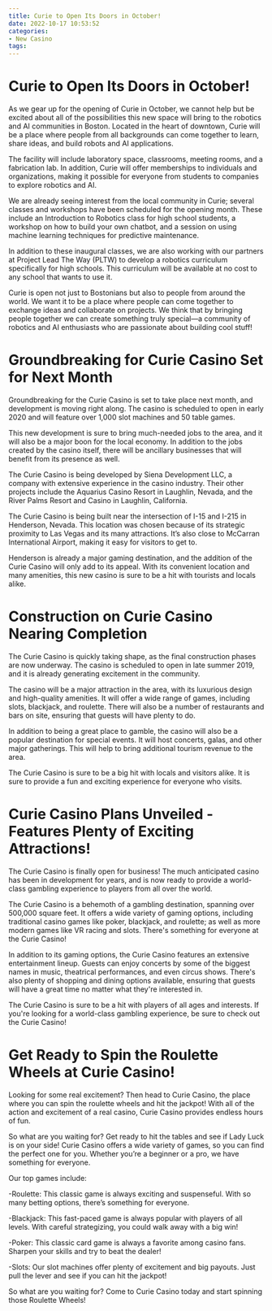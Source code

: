 ```yaml
---
title: Curie to Open Its Doors in October!
date: 2022-10-17 10:53:52
categories:
- New Casino
tags:
---
```



#  Curie to Open Its Doors in October!

As we gear up for the opening of Curie in October, we cannot help but be excited about all of the possibilities this new space will bring to the robotics and AI communities in Boston. Located in the heart of downtown, Curie will be a place where people from all backgrounds can come together to learn, share ideas, and build robots and AI applications.

The facility will include laboratory space, classrooms, meeting rooms, and a fabrication lab. In addition, Curie will offer memberships to individuals and organizations, making it possible for everyone from students to companies to explore robotics and AI.

We are already seeing interest from the local community in Curie; several classes and workshops have been scheduled for the opening month. These include an Introduction to Robotics class for high school students, a workshop on how to build your own chatbot, and a session on using machine learning techniques for predictive maintenance.

In addition to these inaugural classes, we are also working with our partners at Project Lead The Way (PLTW) to develop a robotics curriculum specifically for high schools. This curriculum will be available at no cost to any school that wants to use it.

Curie is open not just to Bostonians but also to people from around the world. We want it to be a place where people can come together to exchange ideas and collaborate on projects. We think that by bringing people together we can create something truly special—a community of robotics and AI enthusiasts who are passionate about building cool stuff!

#  Groundbreaking for Curie Casino Set for Next Month

Groundbreaking for the Curie Casino is set to take place next month, and development is moving right along. The casino is scheduled to open in early 2020 and will feature over 1,000 slot machines and 50 table games.

This new development is sure to bring much-needed jobs to the area, and it will also be a major boon for the local economy. In addition to the jobs created by the casino itself, there will be ancillary businesses that will benefit from its presence as well.

The Curie Casino is being developed by Siena Development LLC, a company with extensive experience in the casino industry. Their other projects include the Aquarius Casino Resort in Laughlin, Nevada, and the River Palms Resort and Casino in Laughlin, California.

The Curie Casino is being built near the intersection of I-15 and I-215 in Henderson, Nevada. This location was chosen because of its strategic proximity to Las Vegas and its many attractions. It’s also close to McCarran International Airport, making it easy for visitors to get to.

Henderson is already a major gaming destination, and the addition of the Curie Casino will only add to its appeal. With its convenient location and many amenities, this new casino is sure to be a hit with tourists and locals alike.

#  Construction on Curie Casino Nearing Completion

The Curie Casino is quickly taking shape, as the final construction phases are now underway. The casino is scheduled to open in late summer 2019, and it is already generating excitement in the community.

The casino will be a major attraction in the area, with its luxurious design and high-quality amenities. It will offer a wide range of games, including slots, blackjack, and roulette. There will also be a number of restaurants and bars on site, ensuring that guests will have plenty to do.

In addition to being a great place to gamble, the casino will also be a popular destination for special events. It will host concerts, galas, and other major gatherings. This will help to bring additional tourism revenue to the area.

The Curie Casino is sure to be a big hit with locals and visitors alike. It is sure to provide a fun and exciting experience for everyone who visits.

#  Curie Casino Plans Unveiled - Features Plenty of Exciting Attractions!

The Curie Casino is finally open for business! The much anticipated casino has been in development for years, and is now ready to provide a world-class gambling experience to players from all over the world.

The Curie Casino is a behemoth of a gambling destination, spanning over 500,000 square feet. It offers a wide variety of gaming options, including traditional casino games like poker, blackjack, and roulette; as well as more modern games like VR racing and slots. There's something for everyone at the Curie Casino!

In addition to its gaming options, the Curie Casino features an extensive entertainment lineup. Guests can enjoy concerts by some of the biggest names in music, theatrical performances, and even circus shows. There's also plenty of shopping and dining options available, ensuring that guests will have a great time no matter what they're interested in.

The Curie Casino is sure to be a hit with players of all ages and interests. If you're looking for a world-class gambling experience, be sure to check out the Curie Casino!

#  Get Ready to Spin the Roulette Wheels at Curie Casino!

Looking for some real excitement? Then head to Curie Casino, the place where you can spin the roulette wheels and hit the jackpot! With all of the action and excitement of a real casino, Curie Casino provides endless hours of fun.

So what are you waiting for? Get ready to hit the tables and see if Lady Luck is on your side! Curie Casino offers a wide variety of games, so you can find the perfect one for you. Whether you’re a beginner or a pro, we have something for everyone.

Our top games include:

-Roulette: This classic game is always exciting and suspenseful. With so many betting options, there’s something for everyone.

-Blackjack: This fast-paced game is always popular with players of all levels. With careful strategizing, you could walk away with a big win!

-Poker: This classic card game is always a favorite among casino fans. Sharpen your skills and try to beat the dealer!

-Slots: Our slot machines offer plenty of excitement and big payouts. Just pull the lever and see if you can hit the jackpot!

So what are you waiting for? Come to Curie Casino today and start spinning those Roulette Wheels!